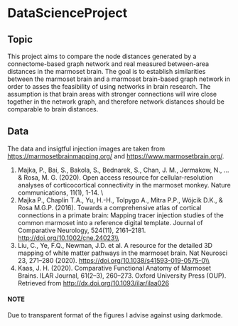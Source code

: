 # DataScienceProject

## Topic
This project aims to compare the node distances generated by a connectome-based graph network and real measured between-area distances in the marmoset brain. The goal is to establish similarities between the marmoset brain and a marmoset brain-based graph network in order to asses the feasibility of using networks in brain research.  The assumption is that brain areas with stronger connections will wire close together in the network graph, and therefore network distances should be comparable to brain distances.

## Data
The data and insigtful injection images are taken from https://marmosetbrainmapping.org/ and https://www.marmosetbrain.org/.

1. Majka, P., Bai, S., Bakola, S., Bednarek, S., Chan, J. M., Jermakow, N., ... & Rosa, M. G. (2020). Open access resource for cellular-resolution analyses of corticocortical connectivity in the marmoset monkey. Nature communications, 11(1), 1-14. \\
2. Majka P., Chaplin T.A., Yu, H.-H., Tolpygo A., Mitra P.P., Wójcik D.K., & Rosa M.G.P. (2016). Towards a comprehensive atlas of cortical connections in a primate brain: Mapping tracer injection studies of the common marmoset into a reference digital template. Journal of Comparative Neurology, 524(11), 2161–2181. http://doi.org/10.1002/cne.24023\\
3. Liu, C., Ye, F.Q., Newman, J.D. et al. A resource for the detailed 3D mapping of white matter pathways in the marmoset brain. Nat Neurosci 23, 271–280 (2020). https://doi.org/10.1038/s41593-019-0575-0\\
4. Kaas, J. H. (2020). Comparative Functional Anatomy of Marmoset Brains. ILAR Journal, 61(2–3), 260–273. Oxford University Press (OUP). Retrieved from http://dx.doi.org/10.1093/ilar/ilaa026

#### NOTE
Due to transparent format of the figures I advise against using darkmode.
